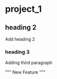 # project_1

## heading 2
Add heading 2

### heading 3
Adding third paragraph

"""
    New Feature
"""